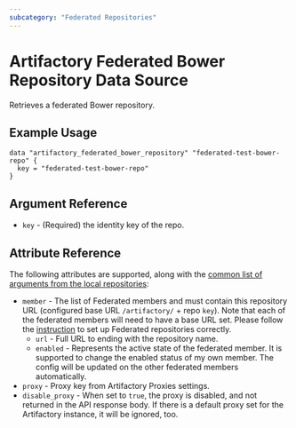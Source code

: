 ```yaml
---
subcategory: "Federated Repositories"
---
```

# Artifactory Federated Bower Repository Data Source

Retrieves a federated Bower repository.

## Example Usage

```hcl
data "artifactory_federated_bower_repository" "federated-test-bower-repo" {
  key = "federated-test-bower-repo"
}
```

## Argument Reference

* `key` - (Required) the identity key of the repo.

## Attribute Reference

The following attributes are supported, along with the [common list of arguments from the local repositories](local.md):

* `member` - The list of Federated members and must contain this repository URL (configured base URL
  `/artifactory/` + repo `key`). Note that each of the federated members will need to have a base URL set.
  Please follow the [instruction](https://www.jfrog.com/confluence/display/JFROG/Working+with+Federated+Repositories#WorkingwithFederatedRepositories-SettingUpaFederatedRepository)
  to set up Federated repositories correctly.
    * `url` - Full URL to ending with the repository name.
    * `enabled` - Represents the active state of the federated member. It is supported to change the enabled
      status of my own member. The config will be updated on the other federated members automatically.
* `proxy` - Proxy key from Artifactory Proxies settings.
* `disable_proxy` - When set to `true`, the proxy is disabled, and not returned in the API response body. If there is a default proxy set for the Artifactory instance, it will be ignored, too.
